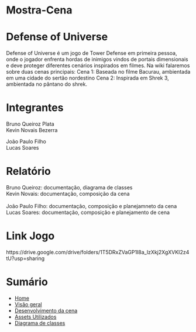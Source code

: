 # Mostra-Cena

<h1>Defense of Universe</h1>
<p>
 Defense of Universe é um jogo de Tower Defense em primeira pessoa, onde o jogador enfrenta hordas de inimigos vindos de portais dimensionais e deve proteger diferentes cenários inspirados em filmes. Na wiki falaremos sobre duas cenas principais:
  Cena 1: Baseada no filme Bacurau, ambientada em uma cidade do sertão nordestino
  Cena 2: Inspirada em Shrek 3, ambientada no pântano do shrek.
</p>

<h1>Integrantes</h1>
<p>
  Bruno Queiroz Plata <br>
  Kevin Novais Bezerra <br>
  
  João Paulo Filho <br>
  Lucas Soares <br>
</p>

<h1>Relatório</h1>
Bruno Queiroz: documentação, diagrama de classes
<br>
Kevin Novais: documentação, composição da cena
<br>
<br>
João Paulo Filho: documentação, composição e planejamneto da cena
<br>
Lucas Soares: documentação, composição e planejamento de cena

<h1>Link Jogo</h1>
https://drive.google.com/drive/folders/1T5DRxZVaGP1I8a_lzXkj2XgXVKI2z4tU?usp=sharing

<h1>Sumário</h1>

- [Home](https://github.com/Bruno616/Mostra-Cena/wiki)
- [Visão geral](https://github.com/Bruno616/Mostra-Cena/wiki/1.-Vis%C3%A3o-geral)
- [Desenvolvimento da cena](https://github.com/Bruno616/Mostra-Cena/wiki/2.-Desenvolvimento-da-cena)
- [Assets Utilizados](https://github.com/Bruno616/Mostra-Cena/wiki/3.-Assets-Utilizados)
- [Diagrama de classes](https://github.com/Bruno616/Mostra-Cena/wiki/4.-Diagrama-de-classes)
